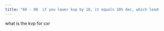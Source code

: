 ```yaml
---
title: "60 - 90  if you lower kvp by 10, it equals 10% dec, which leads to doubling MAS"
---
```

what is the kvp for cxr

